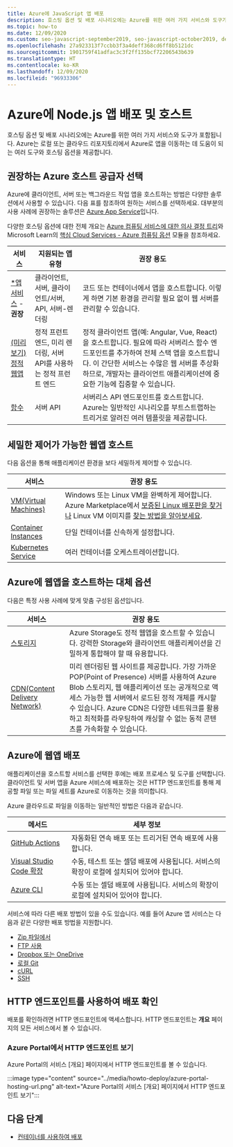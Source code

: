 ```yaml
---
title: Azure에 JavaScript 앱 배포
description: 호스팅 옵션 및 배포 시나리오에는 Azure를 위한 여러 가지 서비스와 도구가 포함됩니다. 앱을 게시하고 Azure에 제공합니다.
ms.topic: how-to
ms.date: 12/09/2020
ms.custom: seo-javascript-september2019, seo-javascript-october2019, devx-track-js, contperfq2
ms.openlocfilehash: 27a923313f7ccbb3f3a4deff368cd6ff8b5121dc
ms.sourcegitcommit: 1901759f41adfac3c3f2ff135bcf72206543b639
ms.translationtype: HT
ms.contentlocale: ko-KR
ms.lasthandoff: 12/09/2020
ms.locfileid: "96933306"
---
```

# <a name="deploy-and-host-your-nodejs-apps-on-azure"></a>Azure에 Node.js 앱 배포 및 호스트

호스팅 옵션 및 배포 시나리오에는 Azure를 위한 여러 가지 서비스와 도구가 포함됩니다. Azure는 로컬 또는 클라우드 리포지토리에서 Azure로 앱을 이동하는 데 도움이 되는 여러 도구와 호스팅 옵션을 제공합니다. 

## <a name="choose-a-recommended-azure-host-provider"></a>권장하는 Azure 호스트 공급자 선택

Azure에 클라이언트, 서버 또는 백그라운드 작업 앱을 호스트하는 방법은 다양한 솔루션에서 사용할 수 있습니다. 다음 표를 참조하여 원하는 서비스를 선택하세요. 대부분의 사용 사례에 권장하는 솔루션은 [Azure App Service](/azure/app-service/overview)입니다. 

다양한 호스팅 옵션에 대한 전체 개요는 [Azure 컴퓨팅 서비스에 대한 의사 결정 트리](/azure/architecture/guide/technology-choices/compute-decision-tree)와 Microsoft Learn의 [핵심 Cloud Services - Azure 컴퓨팅 옵션](/learn/modules/intro-to-azure-compute) 모듈을 참조하세요.


 서비스 |지원되는 앱 유형| 권장 용도 |
|--|--|--|
|[*앱 서비스](/azure/app-service/overview) - **권장**|클라이언트, 서버, 클라이언트/서버, API, 서버-렌더링|코드 또는 컨테이너에서 앱을 호스트합니다. 이렇게 하면 기본 환경을 관리할 필요 없이 웹 서버를 관리할 수 있습니다.|
|[(미리 보기) 정적 웹앱](/azure/static-web-apps/)|정적 프런트 엔드, 미리 렌더링, 서버 API를 사용하는 정적 프런트 엔드|정적 클라이언트 앱(예: Angular, Vue, React)을 호스트합니다. 필요에 따라 서버리스 함수 엔드포인트를 추가하여 전체 스택 앱을 호스트합니다. 이 간단한 서비스는 수많은 웹 서버를 추상화하므로, 개발자는 클라이언트 애플리케이션에 중요한 기능에 집중할 수 있습니다. |
|[함수](/azure/azure-functions/)|서버 API|서버리스 API 엔드포인트를 호스트합니다. Azure는 일반적인 시나리오를 부트스트랩하는 트리거로 알려진 여러 템플릿을 제공합니다.|

## <a name="host-web-apps-with-more-control"></a>세밀한 제어가 가능한 웹앱 호스트

다음 옵션을 통해 애플리케이션 환경을 보다 세밀하게 제어할 수 있습니다. 

| 서비스 | 권장 용도 |
|--|--|
|[VM(Virtual Machines)](/azure/virtual-machines)|Windows 또는 Linux VM을 완벽하게 제어합니다. Azure Marketplace에서 [보증된 Linux 배포판을 찾거나](/azure/virtual-machines/linux/endorsed-distros?toc=/azure/virtual-machines/linux/toc.json) Linux VM 이미지를 [찾는 방법을 알아보세요](/azure/virtual-machines/linux/cli-ps-findimage).|
|[Container Instances](/azure/container-instances/)|단일 컨테이너를 신속하게 설정합니다.|
|[Kubernetes Service](/azure/aks/)|여러 컨테이너를 오케스트레이션합니다.|

## <a name="alternative-choices-for-web-app-hosting-on-azure"></a>Azure에 웹앱을 호스트하는 대체 옵션

다음은 특정 사용 사례에 맞게 맞춤 구성된 옵션입니다. 

| 서비스 | 권장 용도 |
|--|--|
|[스토리지](/azure/storage/blobs/storage-blob-static-website-how-to?tabs=azure-portal)|Azure Storage도 정적 웹앱을 호스트할 수 있습니다. 강력한 Storage와 클라이언트 애플리케이션을 긴밀하게 통합해야 할 때 유용합니다.|
|[CDN(Content Delivery Network)](/azure/cdn/)|미리 렌더링된 웹 사이트를 제공합니다. 가장 가까운 POP(Point of Presence) 서버를 사용하여 Azure Blob 스토리지, 웹 애플리케이션 또는 공개적으로 액세스 가능한 웹 서버에서 로드된 정적 개체를 캐시할 수 있습니다. Azure CDN은 다양한 네트워크를 활용하고 최적화를 라우팅하여 캐싱할 수 없는 동적 콘텐츠를 가속화할 수 있습니다.|

## <a name="deploy-your-web-app-to-azure"></a>Azure에 웹앱 배포

애플리케이션을 호스트할 서비스를 선택한 후에는 배포 프로세스 및 도구를 선택합니다. 클라이언트 및 서버 앱을 Azure 서비스에 배포하는 것은 HTTP 엔드포인트를 통해 제공할 파일 또는 파일 세트를 Azure로 이동하는 것을 의미합니다. 

Azure 클라우드로 파일을 이동하는 일반적인 방법은 다음과 같습니다.

| 메서드 | 세부 정보 |
|--|--|
|[GitHub Actions](/azure/app-service/deploy-github-actions?tabs=applevel)|자동화된 연속 배포 또는 트리거된 연속 배포에 사용합니다.|
|[Visual Studio Code 확장](https://marketplace.visualstudio.com/search?term=azure&target=VSCode&category=All%20categories&sortBy=Relevance)|수동, 테스트 또는 셀덤 배포에 사용됩니다. 서비스의 확장이 로컬에 설치되어 있어야 합니다.|
|[Azure CLI](../tutorial-vscode-azure-cli-node-04.md)|수동 또는 셀덤 배포에 사용됩니다. 서비스의 확장이 로컬에 설치되어 있어야 합니다.|

서비스에 따라 다른 배포 방법이 있을 수도 있습니다. 예를 들어 Azure 앱 서비스는 다음과 같은 다양한 배포 방법을 지원합니다.
* [Zip 파일에서](/azure/app-service/deploy-zip)
* [FTP 사용](/azure/app-service/deploy-ftp)
* [Dropbox 또는 OneDrive](/azure/app-service/deploy-content-sync)
* [로컬 Git](/azure/app-service/deploy-local-git)
* [cURL](/azure/app-service/deploy-zip#with-curl)
* [SSH](/azure/app-service/configure-linux-open-ssh-session)

## <a name="verify-your-deployment-with-your-http-endpoint"></a>HTTP 엔드포인트를 사용하여 배포 확인

배포를 확인하려면 HTTP 엔드포인트에 액세스합니다. HTTP 엔드포인트는 **개요** 페이지의 모든 서비스에서 볼 수 있습니다. 

### <a name="view-http-endpoint-in-azure-portal"></a>Azure Portal에서 HTTP 엔드포인트 보기

Azure Portal의 서비스 [개요] 페이지에서 HTTP 엔드포인트를 볼 수 있습니다. 

:::image type="content" source="../media/howto-deploy/azure-portal-hosting-url.png" alt-text="Azure Portal의 서비스 [개요] 페이지에서 HTTP 엔드포인트 보기":::

## <a name="next-steps"></a>다음 단계

* [컨테이너를 사용하여 배포](deploy-containers.md)
